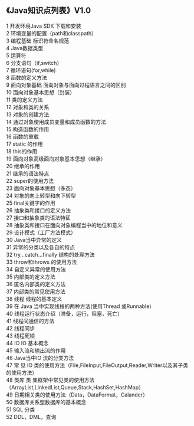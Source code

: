 ## 《Java知识点列表》V1.0
1 开发环境Java SDK 下载和安装  
2 环境变量的配置（path和classpath）  
3 编程基础 标识符命名规范  
4 Java数据类型  
5 运算符  
6 分支语句（if,switch）  
7 循环语句(for,while)  
8 函数的定义方法  
9 面向对象基础 面向对象与面向过程语言之间的区别  
10 面向对象基本思想（封装）  
11 类的定义方法  
12 对象和类的关系  
13 对象的创建方法  
14 通过对象使用成员变量和成员函数的方法  
15 构造函数的作用  
16 函数的重载  
17 static 的作用  
18 this的作用  
19 面向对象高级面向对象基本思想（继承）  
20 继承的作用  
21 继承的语法特点  
22 super的使用方法  
23 面向对象基本思想（多态）  
24 对象的向上转型和向下转型  
25 final关键字的作用  
26 抽象类和接口的定义方法  
27 接口和抽象类的语法特征  
28 抽象类和接口在面向对象编程当中的地位和意义  
29 设计模式（工厂方法模式）  
30 Java当中异常的定义  
31 异常的分类以及各自的特点  
32 try…catch…finally 结构的处理方法  
33 throw和throws 的使用方法  
34 自定义异常的使用方法  
35 内部类的定义方法  
36 匿名内部类的定义方法  
37 内部类的常见使用方法  
38 线程 线程的基本定义  
39 在 Java 当中实现线程的两种方法(使用Thread 或Runnable)  
40 线程运行状态介绍（准备，运行，阻塞，死亡）  
41 线程间通信的方法  
42 线程同步  
43 线程死锁  
44 IO IO 基本概念  
45 输入流和输出流的作用  
46 Java当中IO 流的分类方法  
47 常 见 IO 类的使用方法（File,FileInput,FileOutput,Reader,Writer以及其子类的使用方法）  
48 类库 类 集框架中常见类的使用方法（ArrayList,LinkedList,Queue,Stack,HashSet,HashMap）  
49 日期相关类的使用方法（Data，DataFormat，Calander）  
50 数据库关系型数据库的基本概念  
51 SQL 分类  
52 DDL，DML，查询  